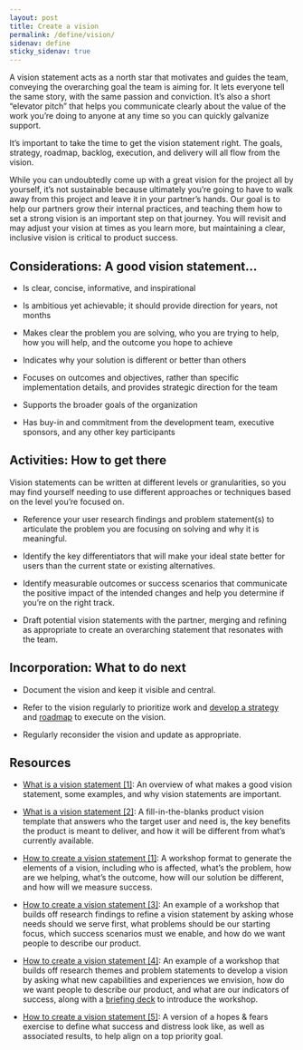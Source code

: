 ```yaml
---
layout: post
title: Create a vision
permalink: /define/vision/
sidenav: define
sticky_sidenav: true
---
```


A vision statement acts as a north star that motivates and guides the team, conveying the overarching goal the team is aiming for. It lets everyone tell the same story, with the same passion and conviction. It’s also a short “elevator pitch” that helps you communicate clearly about the value of the work you’re doing to anyone at any time so you can quickly galvanize support.

It’s important to take the time to get the vision statement right. The goals, strategy, roadmap, backlog, execution, and delivery will all flow from the vision.

While you can undoubtedly come up with a great vision for the project all by yourself, it’s not sustainable because ultimately you’re going to have to walk away from this project and leave it in your partner’s hands. Our goal is to help our partners grow their internal practices, and teaching them how to set a strong vision is an important step on that journey. You will revisit and may adjust your vision at times as you learn more, but maintaining a clear, inclusive vision is critical to product success.

## Considerations: A good vision statement...

- Is clear, concise, informative, and inspirational

- Is ambitious yet achievable; it should provide direction for years, not months

- Makes clear the problem you are solving, who you are trying to help, how you will help, and the outcome you hope to achieve

- Indicates why your solution is different or better than others

- Focuses on outcomes and objectives, rather than specific implementation details, and provides strategic direction for the team

- Supports the broader goals of the organization

- Has buy-in and commitment from the development team, executive sponsors, and any other key participants

## Activities: How to get there

Vision statements can be written at different levels or granularities, so you may find yourself needing to use different approaches or techniques based on the level you’re focused on.

- Reference your user research findings and problem statement(s) to articulate the problem you are focusing on solving and why it is meaningful.

- Identify the key differentiators that will make your ideal state better for users than the current state or existing alternatives.

- Identify measurable outcomes or success scenarios that communicate the positive impact of the intended changes and help you determine if you’re on the right track.

- Draft potential vision statements with the partner, merging and refining as appropriate to create an overarching statement that resonates with the team.

## Incorporation: What to do next

- Document the vision and keep it visible and central.

- Refer to the vision regularly to prioritize work and [develop a strategy]({{site.baseurl}}/define/strategy) and [roadmap]({{site.baseurl}}/define/roadmap) to execute on the vision.

- Regularly reconsider the vision and update as appropriate.

## Resources

- [What is a vision statement [1]](https://docs.google.com/presentation/d/15l1GZ1-Z3cVksZ2_QRWAqRXUKoYmhS9TMptxeAEoikY): An overview of what makes a good vision statement, some examples, and why vision statements are important.

- [What is a vision statement [2]](https://www.prodpad.com/blog/product-vision-template/): A fill-in-the-blanks product vision template that answers who the target user and need is, the key benefits the product is meant to deliver, and how it will be different from what’s currently available.

- <a href="https://app.mural.co/t/gsa6/m/gsa6/1614283990848/1340f39d85056094e7e7c96897587f835b4c5138" class="private-link">How to create a vision statement [1]</a>: A workshop format to generate the elements of a vision, including who is affected, what’s the problem, how are we helping, what’s the outcome, how will our solution be different, and how will we measure success.

- <a href="https://app.mural.co/t/gsa6/m/gsa6/1614292585793/38a1ecc761396c8892f0f3eb0229d51c532f68c1" class="private-link">How to create a vision statement [3]</a>: An example of a workshop that builds off research findings to refine a vision statement by asking whose needs should we serve first, what problems should be our starting focus, which success scenarios must we enable, and how do we want people to describe our product.

- <a href="https://app.mural.co/t/gsa6/m/gsa6/1614292873681/5d9075f0372077db6eebabdab7a454decb3562c1" class="private-link">How to create a vision statement [4]</a>: An example of a workshop that builds off research themes and problem statements to develop a vision by asking what new capabilities and experiences we envision, how do we want people to describe our product, and what are our indicators of success, along with a [briefing deck](https://docs.google.com/presentation/d/1yAoC_oFaWZukeV-mpXY5lSIHg-95-OXiVd5wCmyp0L8/edit#slide=id.g5ecdbbee9e_0_0) to introduce the workshop.

- <a href="https://app.mural.co/t/gsa6/m/gsa6/1614293302772/57f4861b3db1d804098398495014ea421339973d" class="private-link">How to create a vision statement [5]</a>: A version of a hopes & fears exercise to define what success and distress look like, as well as associated results, to help align on a top priority goal.
